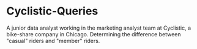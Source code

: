 # Cyclistic-Queries
A junior data analyst working in the marketing analyst team at Cyclistic, a bike-share company in Chicago. Determining the difference between "casual" riders and "member" riders.
